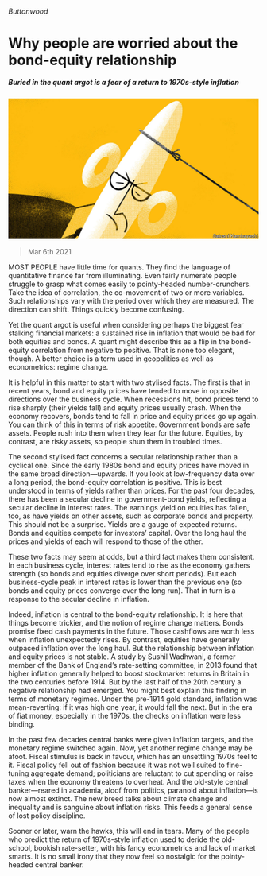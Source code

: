 ###### Buttonwood

# Why people are worried about the bond-equity relationship 

##### Buried in the quant argot is a fear of a return to 1970s-style inflation 

![image](images/20210306_FND002_0.jpg) 

> Mar 6th 2021 


MOST PEOPLE have little time for quants. They find the language of quantitative finance far from illuminating. Even fairly numerate people struggle to grasp what comes easily to pointy-headed number-crunchers. Take the idea of correlation, the co-movement of two or more variables. Such relationships vary with the period over which they are measured. The direction can shift. Things quickly become confusing.


Yet the quant argot is useful when considering perhaps the biggest fear stalking financial markets: a sustained rise in inflation that would be bad for both equities and bonds. A quant might describe this as a flip in the bond-equity correlation from negative to positive. That is none too elegant, though. A better choice is a term used in geopolitics as well as econometrics: regime change. 



It is helpful in this matter to start with two stylised facts. The first is that in recent years, bond and equity prices have tended to move in opposite directions over the business cycle. When recessions hit, bond prices tend to rise sharply (their yields fall) and equity prices usually crash. When the economy recovers, bonds tend to fall in price and equity prices go up again. You can think of this in terms of risk appetite. Government bonds are safe assets. People rush into them when they fear for the future. Equities, by contrast, are risky assets, so people shun them in troubled times. 


The second stylised fact concerns a secular relationship rather than a cyclical one. Since the early 1980s bond and equity prices have moved in the same broad direction—upwards. If you look at low-frequency data over a long period, the bond-equity correlation is positive. This is best understood in terms of yields rather than prices. For the past four decades, there has been a secular decline in government-bond yields, reflecting a secular decline in interest rates. The earnings yield on equities has fallen, too, as have yields on other assets, such as corporate bonds and property. This should not be a surprise. Yields are a gauge of expected returns. Bonds and equities compete for investors’ capital. Over the long haul the prices and yields of each will respond to those of the other. 


These two facts may seem at odds, but a third fact makes them consistent. In each business cycle, interest rates tend to rise as the economy gathers strength (so bonds and equities diverge over short periods). But each business-cycle peak in interest rates is lower than the previous one (so bonds and equity prices converge over the long run). That in turn is a response to the secular decline in inflation.


Indeed, inflation is central to the bond-equity relationship. It is here that things become trickier, and the notion of regime change matters. Bonds promise fixed cash payments in the future. Those cashflows are worth less when inflation unexpectedly rises. By contrast, equities have generally outpaced inflation over the long haul. But the relationship between inflation and equity prices is not stable. A study by Sushil Wadhwani, a former member of the Bank of England’s rate-setting committee, in 2013 found that higher inflation generally helped to boost stockmarket returns in Britain in the two centuries before 1914. But by the last half of the 20th century a negative relationship had emerged. You might best explain this finding in terms of monetary regimes. Under the pre-1914 gold standard, inflation was mean-reverting: if it was high one year, it would fall the next. But in the era of fiat money, especially in the 1970s, the checks on inflation were less binding.


In the past few decades central banks were given inflation targets, and the monetary regime switched again. Now, yet another regime change may be afoot. Fiscal stimulus is back in favour, which has an unsettling 1970s feel to it. Fiscal policy fell out of fashion because it was not well suited to fine-tuning aggregate demand; politicians are reluctant to cut spending or raise taxes when the economy threatens to overheat. And the old-style central banker—reared in academia, aloof from politics, paranoid about inflation—is now almost extinct. The new breed talks about climate change and inequality and is sanguine about inflation risks. This feeds a general sense of lost policy discipline. 


Sooner or later, warn the hawks, this will end in tears. Many of the people who predict the return of 1970s-style inflation used to deride the old-school, bookish rate-setter, with his fancy econometrics and lack of market smarts. It is no small irony that they now feel so nostalgic for the pointy-headed central banker. 


